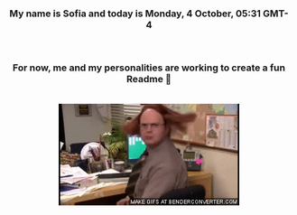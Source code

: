 


<div align="center">
<h3 >My name is Sofia and today is Monday, 4 October, 05:31 GMT-4</h3><br>
<h3 >For now, me and my personalities are working to create a fun Readme 👋
</h3><br>
<img src='img/dwight.gif' alt='working...'/>
</div>
